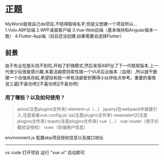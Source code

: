 # 正题
MyWorld是我自己de项目,不晓得取啥名字,但是又想建一个项目所以...
1.Volo.ABP后端
2.WPF桌面客户端
3.Vue-Web后端（基本保持和Angular版本一致）
4.Flutter-App端（目前还没创建,如果需要会选择Flutter）

## 前景
由于失业在屋头找不到坑,开始了虾搞模式,然后发现ABP出了下一代框架版本,上一代很少玩很是感兴趣,本着洁癖原则索性搞一个VUE后台版本（自用）,所以就干脆建一个仓储来存起,希望给和我一样有洁癖爱折腾得小伙伴给点参考。重要的事情说三遍[不喜勿喷][不喜勿喷][不喜勿喷]

### 用了哪些？以及如何使用？

>axios(注意plugins文件夹)
>element-ui（...）
>jquery(在webpack中直接引入,注意查看vue.config.js)
>qs(注意plugins文件夹)
>sweetalert2(注意plugins文件夹)
>toastr(注意plugins文件夹)
>vue（...）
>vue-router（用于拦截验证授权）
>vuex（存储用户信息）

environment.js 配置abp项目授权信息以及接口地址
***
vs code 打开项目 运行 "vue ui" 启动即可


